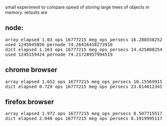 small experiment to compare speed of storing large trees of objects in memory.
retsults are
## node:
<pre>
array elapsed 1.03 ops 16777215 meg_ops_persecs 16.288558252427183
used 1245945856 pernode 74.26416458273916
dict elapsed 1.163 ops 16777215 meg_ops_persecs 14.425808254514187
used 1245159424 pernode 74.21728957994519
</pre>
## chrome browser

<pre>
array elapsed 1.652 ops 16777215 meg_ops_persecs 10.155699152542374
dict elapsed 0.729 ops 16777215 meg_ops_persecs 23.0140123456790
</pre>
## firefox browser
<pre>
array elapsed 1.972 ops 16777215 meg_ops_persecs 8.50771551724138 
dict elapsed 2.048 ops 16777215 meg_ops_persecs 8.19199951171875
</pre>
